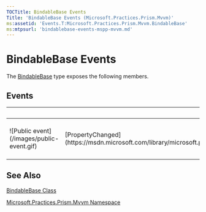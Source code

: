 ```yaml
---
TOCTitle: BindableBase Events
Title: 'BindableBase Events (Microsoft.Practices.Prism.Mvvm)'
ms:assetid: 'Events.T:Microsoft.Practices.Prism.Mvvm.BindableBase'
ms:mtpsurl: 'bindablebase-events-mspp-mvvm.md'
---
```


# BindableBase Events

The [BindableBase](https://msdn.microsoft.com/library/microsoft.practices.prism.mvvm.bindablebase) type exposes the following members.

## Events

<table>
<thead>
<tr class="header">
<th> </th>
<th>Name</th>
<th>Description</th>
</tr>
</thead>
<tbody>
<tr class="odd">
<td>![Public event](/images/public-event.gif)</td>
<td>[PropertyChanged](https://msdn.microsoft.com/library/microsoft.practices.prism.mvvm.bindablebase.propertychanged)</td>
<td><div class="summary">
Occurs when a property value changes.
</div></td>
</tr>
</tbody>
</table>

## See Also

[BindableBase Class](https://msdn.microsoft.com/library/microsoft.practices.prism.mvvm.bindablebase)

[Microsoft.Practices.Prism.Mvvm Namespace](https://msdn.microsoft.com/library/microsoft.practices.prism.mvvm)